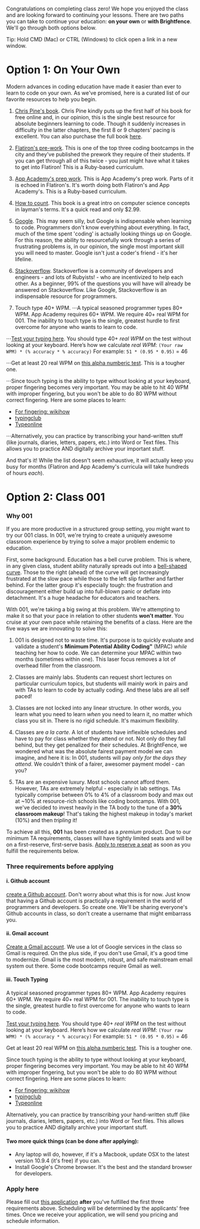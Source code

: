Congratulations on completing class zero! We hope you enjoyed the class and are looking forward to continuing your lessons. There are two paths you can take to continue your education: **on your own** or **with Brightfence**. We'll go through both options below. 

Tip: Hold CMD (Mac) or CTRL (Windows) to click open a link in a new window.


# Option 1: On Your Own
Modern advances in coding education have made it easier than ever to learn to code on your own. As we've promised, here is a curated list of our favorite resources to help you begin. 

1. [Chris Pine's book](https://pine.fm/LearnToProgram/). Chris Pine kindly puts up the first half of his book for free online and, in our opinion, this is the single best resource for absolute beginners learning to code. Though it suddenly increases in difficulty in the latter chapters, the first 8 or 9 chapters' pacing is excellent. You can also purchase the full book [here](http://www.amazon.com/Program-Second-Edition-Facets-Series/dp/1934356360/ref=sr_1_1?ie=UTF8&qid=1404839087&sr=8-1&keywords=chris+pine+learn+to+program).

2. [Flatiron's pre-work](prework.flatironschool.com). This is one of the top three coding bootcamps in the city and they've published the prework they require of their students. If you can get through all of this twice - you just might have what it takes to get into Flatiron! This is a Ruby-based curriculum.

3. [App Academy's prep work](github.com/appacademy/prep-work). This is App Academy's prep work. Parts of it is echoed in Flatiron's. It's worth doing both Flatiron's and App Academy's. This is a Ruby-based curriculum.

4. [How to count](http://www.amazon.com/How-Count-Programming-Mere-Mortals-ebook/dp/B005DPIKPE/ref=sr_1_1?ie=UTF8&qid=1403837433&sr=8-1&keywords=how+to+count). This book is a great intro on computer science concepts in layman's terms. It's a quick read and only $2.99. 

5. [Google](http://google.com/). This may seem silly, but Google is indispensable when learning to code. Programmers don't know everything about everything. In fact, much of the time spent 'coding' is actually looking things up on Google. For this reason, the ability to resourcefully work through a series of frustrating problems is, in our opinion, the single most important skill you will need to master. Google isn't just a coder's friend - it's her lifeline.

6. [Stackoverflow](http://stackoverflow.com/).  Stackoverflow is a community of developers and engineers - and lots of Rubyists! -  who are incentivized to help each other. As a beginner, 99% of the questions you will have will already be answered on Stackoverflow. Like Google, Stackoverflow is an indispensable resource for programmers. 

7. Touch type 40+ WPM. 
⋅⋅⋅A typical seasoned programmer types 80+ WPM. App Academy requires 60+ WPM. We require 40+ real WPM for 001. The inability to touch type is the single, greatest hurdle to first overcome for anyone who wants to learn to code. 

⋅⋅⋅[Test your typing here](http://touchtype.co/index.php/typing/tests/41). You should type 40+ *real WPM* on the test without looking at your keyboard. Here’s how we calculate *real WPM*:  `(Your raw WPM) * (% accuracy * % accuracy)`     For example:  `51 * (0.95 * 0.95)` = 46

⋅⋅⋅Get at least 20 real WPM on [this alpha numberic test](http://www.typeonline.co.uk/typingspeed_alpha_numeric.php). This is a tougher one. 

⋅⋅⋅Since touch typing is the ability to type without looking at your keyboard, proper fingering becomes very important. You may be able to hit 40 WPM with improper fingering, but you won't be able to do 80 WPM without correct fingering. Here are some places to learn:
* [For fingering: wikihow](http://www.wikihow.com/Teach-Yourself-to-Touch-Type)
* [typingclub](http://www.typingclub.com/typing-qwerty-en.html)
* [Typeonline](http://www.typeonline.co.uk/typingspeed.php)

⋅⋅⋅Alternatively, you can practice by transcribing your hand-written stuff (like journals, diaries, letters, papers, etc.) into Word or Text files. This allows you to practice AND digitally archive your important stuff. 


And that's it! While the list doesn't seem exhaustive, it will actually keep you busy for months (Flatiron and App Academy's curricula will take hundreds of hours *each*). 


# Option 2: Class 001

### Why 001
If you are more productive in a structured group setting, you might want to try our 001 class. In 001, we're trying to create a uniquely awesome classroom experience by trying to solve a major problem endemic to education. 

First, some background. Education has a bell curve problem. This is where, in any given class, student ability naturally spreads out into a [bell-shaped curve](http://en.wikipedia.org/wiki/The_Bell_Curve). Those to the right (ahead) of the curve will get increasingly frustrated at the slow pace while those to the left slip farther and farther behind. For the latter group it's especially tough: the frustration and discouragement either build up into full-blown panic or deflate into detachment. It's a huge headache for educators and teachers. 

With 001, we're taking a big swing at this problem. We're attempting to make it so that your pace in relation to other students **won't matter**. You cruise at your own pace while retaining the benefits of a class. Here are the five ways we are innovating to solve this: 

1. 001 is designed not to waste time. It's purpose is to quickly evaluate and validate a student's **Minimum Potential Ability Coding"** (MPAC) *while* teaching her how to code. We can determine your MPAC within two months (sometimes within one). This laser focus removes a lot of overhead filler from the classroom. 

2. Classes are mainly labs. Students can request short lectures on particular curriculum topics, but students will mainly work in pairs and with TAs to learn to code by actually coding. And these labs are all self paced! 

3. Classes are not locked into any linear structure. In other words, you learn what you need to learn *when* you need to learn it, no matter which class you sit in. There is no rigid schedule. It's maximum flexibility. 

4. Classes are *a la carte*. A lot of students have inflexible schedules and have to pay for class whether they attend or not. Not only do they fall behind, but they get penalized for their schedules. At BrightFence, we wondered what was the absolute fairest payment model we can imagine, and here it is: In 001, students will pay *only for the days they attend*. We couldn't think of a fairer, awesomer payment model - can you? 

5. TAs are an expensive luxury. Most schools cannot afford them. However, TAs are extremely helpful - especially in lab settings. TAs typically comprise between 0% to 4% of a classroom body and max out at ~10% at resource-rich schools like coding bootcamps. With 001, we've decided to invest heavily in the TA body to the tune of a **30% classroom makeup**! That's taking the highest makeup in today's market (10%) and then *tripling* it! 

To achieve all this, **001** has been created as a *premium* product. Due to our minimum TA requirements, classes will have tightly limited seats and will be on a first-reserve, first-serve basis. [Apply to reserve a seat](https://docs.google.com/a/brightfence.com/forms/d/1ZjKQrw9N6Qi2XOmhc38Vj_wX4Jk-Nrc5c1_67UTDO7M/viewform) as soon as you fulfill the requirements below.


### Three requirements before applying

#### i. Github account
[create a Github account](https://github.com/). Don't worry about what this is for now. Just know that having a Github account is practically a requirement in the world of programmers and developers. So create one. We'll be sharing everyone's Github accounts in class, so don't create a username that might embarrass you. 

#### ii. Gmail account
[Create a Gmail account](https://accounts.google.com/SignUp?service=mail&continue=https%3A%2F%2Fmail.google.com%2Fmail%2F&ltmpl=default). We use a lot of Google services in the class so Gmail is required. On the plus side, if you don't use Gmail, it's a good time to modernize. Gmail is the most modern, robust, and safe mainstream email system out there. Some code bootcamps require Gmail as well. 

#### iii. Touch Typing
A typical seasoned programmer types 80+ WPM. App Academy requires 60+ WPM. We require 40+ real WPM for 001. The inability to touch type is the single, greatest hurdle to first overcome for anyone who wants to learn to code. 

[Test your typing here](http://touchtype.co/index.php/typing/tests/41). You should type 40+ *real WPM* on the test without looking at your keyboard. Here’s how we calculate *real WPM*: 
`(Your raw WPM) * (% accuracy * % accuracy)`     For example:  `51 * (0.95 * 0.95)` = 46

Get at least 20 real WPM on [this alpha numberic test](http://www.typeonline.co.uk/typingspeed_alpha_numeric.php). This is a tougher one. 

Since touch typing is the ability to type without looking at your keyboard, proper fingering becomes very important. You may be able to hit 40 WPM with improper fingering, but you won't be able to do 80 WPM without correct fingering. Here are some places to learn:
* [For fingering: wikihow](http://www.wikihow.com/Teach-Yourself-to-Touch-Type)
* [typingclub](http://www.typingclub.com/typing-qwerty-en.html)
* [Typeonline](http://www.typeonline.co.uk/typingspeed.php)

Alternatively, you can practice by transcribing your hand-written stuff (like journals, diaries, letters, papers, etc.) into Word or Text files. This allows you to practice AND digitally archive your important stuff. 


#### Two more quick things (can be done after applying): 
* Any laptop will do, however, if it's a Macbook, update OSX to the latest version 10.9.4 (it's free) if you can. 
* Install Google's Chrome browser. It's the best and the standard browser for developers.  


### Apply here
Please fill out [this application](https://docs.google.com/a/brightfence.com/forms/d/1ZjKQrw9N6Qi2XOmhc38Vj_wX4Jk-Nrc5c1_67UTDO7M/viewform) **after** you've fulfilled the first three requirements above. Scheduling will be determined by the applicants' free times. Once we receive your application, we will send you pricing and schedule information. 

